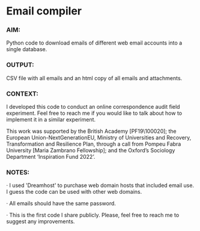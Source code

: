 # Email compiler
### AIM:
Python code to download emails of different web email accounts into a single database. 

### OUTPUT: 
CSV file with all emails and an html copy of all emails and attachments.

### CONTEXT:

I developed this code to conduct an online correspondence audit field experiment. Feel free to reach me if you would like to talk about how to implement it in a similar experiment.

This work was supported by the British Academy [PF19\100020]; the European Union-NextGenerationEU, Ministry of Universities and Recovery, Transformation and Resilience Plan, through a call from Pompeu Fabra University [Maria Zambrano Fellowship]; and the Oxford’s Sociology Department ‘Inspiration Fund 2022’. 

### NOTES: 
  · I used 'Dreamhost' to purchase web domain hosts that included email use. I guess the code can be used with other web domains. 
  
  · All emails should have the same password. 
  
  · This is the first code I share publicly. Please, feel free to reach me to suggest any improvements.
